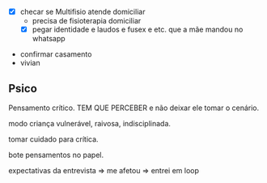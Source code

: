 - [x] checar se Multifisio atende domiciliar
	- precisa de fisioterapia domiciliar
	- [x] pegar identidade e laudos e fusex e etc. que a mãe mandou no whatsapp
- confirmar casamento
- vivian

## Psico
Pensamento crítico. TEM QUE PERCEBER e não deixar ele tomar o cenário.

modo criança vulnerável, raivosa, indisciplinada.

tomar cuidado para crítica.

bote pensamentos no papel.

expectativas da entrevista => me afetou => entrei em loop


